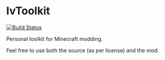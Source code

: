 IvToolkit
=========

[![Build Status](https://drone.io/github.com/Ivorforce/IvToolkit/status.png)](https://drone.io/github.com/Ivorforce/IvToolkit/files)

Personal toolkit for Minecraft modding.

Feel free to use both the source (as per license) and the mod.
